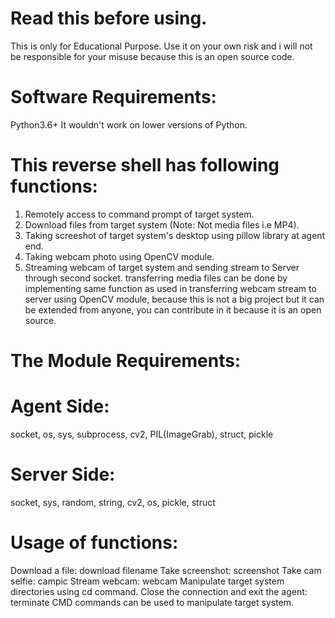 # Read this before using.
This is only for Educational Purpose. Use it on your own risk and i will not be responsible for your misuse because this is an open source code.
# Software Requirements:
Python3.6+ 
It wouldn't work on lower versions of Python.
# This reverse shell has following functions:
1. Remotely access to command prompt of target system.
2. Download files from target system (Note: Not media files i.e MP4).
3. Taking screeshot of target system's desktop using pillow library at agent end.
4. Taking webcam photo using OpenCV module.
5. Streaming webcam of target system and sending stream to Server through second socket.
transferring media files can be done by implementing same function as used in transferring webcam stream to server using OpenCV module, because this is not a big project but it can be extended from anyone, you can contribute in it because it is an open source.
# The Module Requirements:
# Agent Side:
socket, os, sys, subprocess, cv2, PIL(ImageGrab), struct, pickle
# Server Side:
socket, sys, random, string, cv2, os, pickle, struct
# Usage of functions:
Download a file: download filename
Take screenshot: screenshot
Take cam selfie: campic
Stream webcam: webcam
Manipulate target system directories using cd command.
Close the connection and exit the agent: terminate
CMD commands can be used to manipulate target system.
